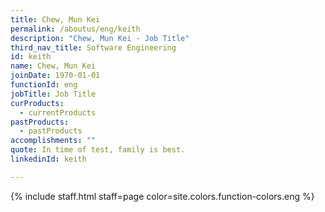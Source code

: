 ```yaml
---
title: Chew, Mun Kei
permalink: /aboutus/eng/keith
description: "Chew, Mun Kei - Job Title"
third_nav_title: Software Engineering
id: keith
name: Chew, Mun Kei
joinDate: 1970-01-01
functionId: eng
jobTitle: Job Title
curProducts:
  - currentProducts
pastProducts:
  - pastProducts
accomplishments: ""
quote: In time of test, family is best.
linkedinId: keith

---
```


{% include staff.html staff=page color=site.colors.function-colors.eng %}
